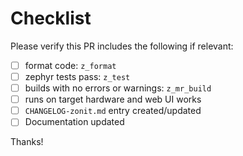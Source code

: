 # Checklist

Please verify this PR includes the following if relevant:

- [ ] format code: `z_format`
- [ ] zephyr tests pass: `z_test`
- [ ] builds with no errors or warnings: `z_mr_build`
- [ ] runs on target hardware and web UI works
- [ ] `CHANGELOG-zonit.md` entry created/updated
- [ ] Documentation updated

Thanks!
